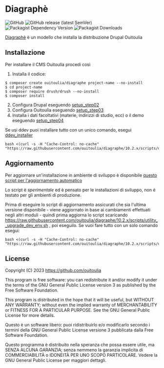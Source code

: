 # Diagraphè
![GitHub](https://img.shields.io/github/license/ouitoulia/diagraphe?style=for-the-badge)
![GitHub release (latest SemVer)](https://img.shields.io/github/v/release/ouitoulia/diagraphe?sort=semver&style=for-the-badge)
![Packagist Dependency Version](https://img.shields.io/packagist/dependency-v/ouitoulia/diagraphe/drupal/recommended-project?style=for-the-badge)
![Packagist Downloads](https://img.shields.io/packagist/dt/ouitoulia/diagraphe?style=for-the-badge)

[Diagraphè](https://www.grecoantico.com/dizionario-greco-antico.php?lemma=DIAGRAFH100) è un modello che installa la distribuzione Drupal Ouitoulía

## Installazione
Per installare il CMS Ouitoulía procedi così
1) Installa il codice:
```shell
$ composer create ouitoulia/diagraphe project-name --no-install
$ cd project-name
$ composer require drush/drush --no-install
$ composer install
```
2) Configura Drupal eseguendo [setup_step02](scripts/setup_step02__configure_drupal.sh)
3) Configura Ouitoulía eseguendo [setup_step03](scripts/setup_step03__configure_ouitoulia.sh)
4) Installa i dati facoltativi (materie, indirizzi di studio, ecc) o il demo eseguendo [setup_step04](scripts/setup_step04__import_optional_data.sh)

Se usi ddev puoi installare tutto con un unico comando, esegui [ddev_installer](scripts/oituolia_ddev_installer.sh)
```shell
bash <(curl -s -H "Cache-Control: no-cache" "https://raw.githubusercontent.com/ouitoulia/diagraphe/10.2.x/scripts/oituolia_ddev_installer.sh")
```

## Aggiornamento
Per aggiornare un'installazione in ambiente di sviluppo è disponibile 
[questo script per l'aggiornamento automatico](scripts/utility__upgrade_dev_env.sh)

Lo script è *sperimentale* ed è pensato per le installazioni di sviluppo,
non è testato per gli ambienti di produzione.

Prima di eseguire lo script di aggiornamento assicurati che sia l'ultima versione 
disponibile - viene aggiornato in base ai cambiamenti effettuati negli altri moduli -
quindi prima aggiorna lo script scaricando 
https://raw.githubusercontent.com/ouitoulia/diagraphe/10.2.x/scripts/utility__upgrade_dev_env.sh ,
poi eseguilo. Se vuoi fare tutto con un solo comando esegui:
```shell
bash <(curl -s -H "Cache-Control: no-cache" "https://raw.githubusercontent.com/ouitoulia/diagraphe/10.2.x/scripts/utility__upgrade_dev_env.sh")
```

## License

Copyright (C) 2023 https://github.com/ouitoulia

This program is free software: you can redistribute it and/or modify it under the terms of the GNU General Public License version 3 as published by the Free Software Foundation.

This program is distributed in the hope that it will be useful, but WITHOUT ANY WARRANTY; without even the implied warranty of MERCHANTABILITY or FITNESS FOR A PARTICULAR PURPOSE. See the GNU General Public License for more details.

Questo è un software libero: puoi ridistribuirlo e/o modificarlo secondo i termini della GNU General Public License versione 3 pubblicata dalla Free Software Foundation.

Questo programma è distribuito nella speranza che possa essere utile, ma SENZA ALCUNA GARANZIA; senza nemmeno la garanzia implicita di COMMERCIABILITÀ o IDONEITÀ PER UNO SCOPO PARTICOLARE. Vedere la GNU General Public License per maggiori dettagli.
